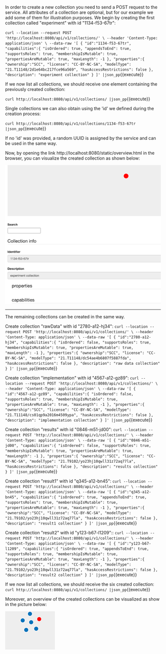 In order to create a new collection you need to send a POST request to the service. 
All attributes of a collection are optional, but for our example we add some of them
for illustration purposes. We begin by creating the first collection called "experiment" with id "1134-f53-67tr":

`curl --location --request POST 'http://localhost:8080/api/v1/collections/' \
--header 'Content-Type: application/json' \
--data-raw '[
    {
    "id":"1134-f53-67tr",
    "capabilities":{
        "isOrdered": true,
        "appendsToEnd": true,
        "supportsRoles": true,
        "membershipIsMutable": true,
        "propertiesAreMutable": true,
        "maxLength": -1
    },
    "properties":{
        "ownership":"SCC",
        "license": "CC-BY-NC-SA",
        "modelType": "21.T11148/2d1e64bc217fce96a569",
        "hasAccessRestrictions": false
    },
   "description": "experiment collection"
   }
]' |json_pp`{{execute}}

If we now list all collections, we should receive one element containing the 
previously created collection:

`curl http://localhost:8080/api/v1/collections/ |json_pp`{{execute}}

Single collections we can also obtain using the 'id' we defined during the creation process:

`curl http://localhost:8080/api/v1/collections/1134-f53-67tr |json_pp`{{execute}}

If no 'id' was provided, a random UUID is assigned by the service and can be used in the same way.

Now, by opening the link http://localhost:8080/static/overview.html in the browser, you can visualize the created collection as shown below:

![experiment collection item](images/experimentCollectionItem.png)

---

The remaining collections can be created in the same way. 

Create collection "rawData" with id "2780-a12-hj34":
`curl --location --request POST 'http://localhost:8080/api/v1/collections/' \
--header 'Content-Type: application/json' \
--data-raw '[
    {
    "id":"2780-a12-hj34",
    "capabilities":{
        "isOrdered": false,
        "supportsRoles": true,
        "membershipIsMutable": true,
        "propertiesAreMutable": true,
        "maxLength": -1
    },
    "properties":{
        "ownership":"SCC",
        "license": "CC-BY-NC-SA",
        "modelType": "21.T11148/dc54ae4b6807f5887fda",
        "hasAccessRestrictions": false
    },
   "description": "raw data collection"
   }
]' |json_pp`{{execute}}


Create collection "implementation" with id "4567-a12-gz89":
`curl --location --request POST 'http://localhost:8080/api/v1/collections/' \
--header 'Content-Type: application/json' \
--data-raw '[
    {
    "id":"4567-a12-gz89",
    "capabilities":{
        "isOrdered": false,
        "supportsRoles": true,
        "membershipIsMutable": true,
        "propertiesAreMutable": true,
        "maxLength": -1
    },
    "properties":{
        "ownership":"SCC",
        "license": "CC-BY-NC-SA",
        "modelType": "21.T11148/cs01qp9a2016m4509ypa",
        "hasAccessRestrictions": false
    },
   "description": "implementation collection"
   }
]' |json_pp`{{execute}}

Create collection "results" with id "0846-m51-jd00":
`curl --location --request POST 'http://localhost:8080/api/v1/collections/' \
--header 'Content-Type: application/json' \
--data-raw '[
    {
    "id":"0846-m51-jd00",
    "capabilities":{
        "isOrdered": false,
        "supportsRoles": true,
        "membershipIsMutable": true,
        "propertiesAreMutable": true,
        "maxLength": -1
    },
    "properties":{
        "ownership":"SCC",
        "license": "CC-BY-NC-SA",
        "modelType": "21.T9102/yo23hj10qwll31z72aq77la",
        "hasAccessRestrictions": false
    },
   "description": "results collection"
   }
]' |json_pp`{{execute}}

Create collection "result1" with id "q345-a12-bn45":
`curl --location --request POST 'http://localhost:8080/api/v1/collections/' \
--header 'Content-Type: application/json' \
--data-raw '[
    {
    "id":"q345-a12-bn45",
    "capabilities":{
        "isOrdered": true,
        "appendsToEnd": true,
        "supportsRoles": true,
        "membershipIsMutable": true,
        "propertiesAreMutable": true,
        "maxLength": -1
    },
    "properties":{
        "ownership":"SCC",
        "license": "CC-BY-NC-SA",
        "modelType": "21.T9102/yo23hj10qwll31z72aq77la",
        "hasAccessRestrictions": false
    },
   "description": "result1 collection"
   }
]' |json_pp`{{execute}}

Create collection "result2" with id "y123-b67-l1209"::
`curl --location --request POST 'http://localhost:8080/api/v1/collections/' \
--header 'Content-Type: application/json' \
--data-raw '[
    {
    "id":"y123-b67-l1209",
    "capabilities":{
        "isOrdered": true,
        "appendsToEnd": true,
        "supportsRoles": true,
        "membershipIsMutable": true,
        "propertiesAreMutable": true,
        "maxLength": -1
    },
    "properties":{
        "ownership":"SCC",
        "license": "CC-BY-NC-SA",
        "modelType": "21.T9102/yo23hj10qwll31z72aq77la",
        "hasAccessRestrictions": false
    },
   "description": "result2 collection"
   }
]' |json_pp`{{execute}}

If we now list all collections, we should receive the six created collection:
`curl http://localhost:8080/api/v1/collections/ |json_pp`{{execute}}

Moreover, an overview of the created collections can be visualized as show in the picture below:

![collection items](images/collectionsItems.png)
